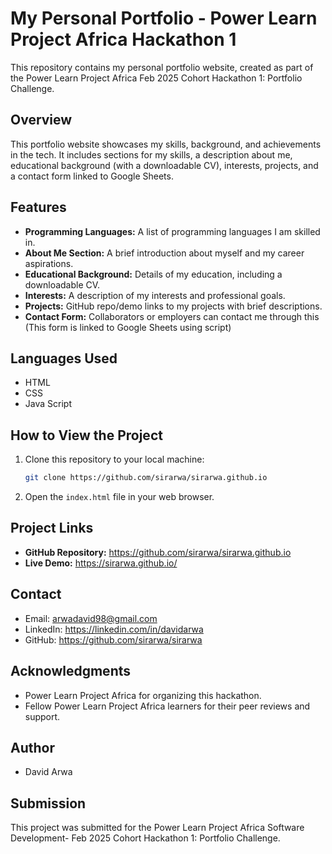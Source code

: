 # My Personal Portfolio - Power Learn Project Africa Hackathon 1

This repository contains my personal portfolio website, created as part of the Power Learn Project Africa Feb 2025 Cohort Hackathon 1: Portfolio Challenge.

## Overview

This portfolio website showcases my skills, background, and achievements in the tech. It includes sections for my skills, a description about me, educational background (with a downloadable CV), interests, projects, and a contact form linked to Google Sheets.

## Features

* **Programming Languages:** A list of programming languages I am skilled in.
* **About Me Section:** A brief introduction about myself and my career aspirations.
* **Educational Background:** Details of my education, including a downloadable CV.
* **Interests:** A description of my interests and professional goals.
* **Projects:** GitHub repo/demo links to my projects with brief descriptions.
* **Contact Form:** Collaborators or employers can contact me through this (This form is linked to Google Sheets using script)

## Languages Used

* HTML
* CSS
* Java Script
## How to View the Project

1.  Clone this repository to your local machine:
    ```bash
    git clone https://github.com/sirarwa/sirarwa.github.io
    ```
2.  Open the `index.html` file in your web browser.

## Project Links

* **GitHub Repository:** https://github.com/sirarwa/sirarwa.github.io
* **Live Demo:** https://sirarwa.github.io/

## Contact

* Email: arwadavid98@gmail.com
* LinkedIn: https://linkedin.com/in/davidarwa
* GitHub: https://github.com/sirarwa/sirarwa

## Acknowledgments

* Power Learn Project Africa for organizing this hackathon.
* Fellow Power Learn Project Africa learners for their peer reviews and support.

## Author

* David Arwa

## Submission

This project was submitted for the Power Learn Project Africa Software Development- Feb 2025 Cohort Hackathon 1: Portfolio Challenge.
